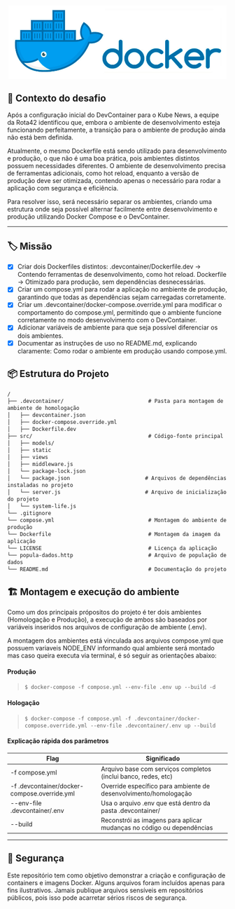 <p align="center">
  <img src="img.shields.io/image/docker.png" width="500" alt="Capa" /></a>
</p>

## 📝 Contexto do desafio

Após a configuração inicial do DevContainer para o Kube News, a equipe da Rota42 identificou que, embora o ambiente de desenvolvimento esteja funcionando perfeitamente, a transição para o ambiente de produção ainda não está bem definida.

Atualmente, o mesmo Dockerfile está sendo utilizado para desenvolvimento e produção, o que não é uma boa prática, pois ambientes distintos possuem necessidades diferentes. O ambiente de desenvolvimento precisa de ferramentas adicionais, como hot reload, enquanto a versão de produção deve ser otimizada, contendo apenas o necessário para rodar a aplicação com segurança e eficiência.

Para resolver isso, será necessário separar os ambientes, criando uma estrutura onde seja possível alternar facilmente entre desenvolvimento e produção utilizando Docker Compose e o DevContainer.

---

## 🏷️ Missão

- [x] Criar dois Dockerfiles distintos:
   .devcontainer/Dockerfile.dev → Contendo ferramentas de desenvolvimento, como hot reload.
   Dockerfile → Otimizado para produção, sem dependências desnecessárias.
- [x] Criar um compose.yml para rodar a aplicação no ambiente de produção, garantindo que todas as dependências sejam carregadas corretamente.
- [x] Criar um .devcontainer/docker-compose.override.yml para modificar o comportamento do compose.yml, permitindo que o ambiente funcione corretamente no modo desenvolvimento com o DevContainer.
- [x] Adicionar variáveis de ambiente para que seja possível diferenciar os dois ambientes.
- [x] Documentar as instruções de uso no README.md, explicando claramente:
   Como rodar o ambiente em produção usando compose.yml.

## 📦 Estrutura do Projeto

```
/
├── .devcontainer/                           # Pasta para montagem de ambiente de homologação
│   ├── devcontainer.json
│   ├── docker-compose.override.yml
│   ├── Dockerfile.dev
├── src/                                     # Código-fonte principal
│   ├── models/               
│   ├── static        
│   ├── views          
│   ├── middleware.js     
│   └── package-lock.json
│   └── package.json                        # Arquivos de dependências instaladas no projeto 
│   └── server.js                           # Arquivo de inicialização do projeto 
│   └── system-life.js
└── .gitignore
└── compose.yml                              # Montagem do ambiente de produção
└── Dockerfile                               # Montagem da imagem da aplicação
└── LICENSE                                  # Licença da aplicação
└── popula-dados.http                        # Arquivo de população de dados
└── README.md                                # Documentação do projeto
```

## 🏗️ Montagem e execução do ambiente

Como um dos principais própositos do projeto é ter dois ambientes (Homologação e Produção), a execução de ambos são baseados por variáveis inseridos nos arquivos de configuração de ambiente (.env). 

A montagem dos ambientes está vinculada aos arquivos compose.yml que possuem variaveis NODE_ENV informando qual ambiente será montado mas caso queira executa via terminal, é só seguir as orientações abaixo:

<h4>Produção</h4>

> ```console
> $ docker-compose -f compose.yml --env-file .env up --build -d
> ```

<h4>Hologação</h4> 

> ```console
> $ docker-compose -f compose.yml -f .devcontainer/docker-compose.override.yml --env-file .devcontainer/.env up --build
> ````

<h4>Explicação rápida dos parâmetros</h4> 

| Flag | Significado |
|----------|-----------|
| -f compose.yml | Arquivo base com serviços completos (inclui banco, redes, etc) |
| -f .devcontainer/docker-compose.override.yml | Override específico para ambiente de desenvolvimento/homologação |
| --env-file .devcontainer/.env | Usa o arquivo .env que está dentro da pasta .devcontainer/ |
| --build | Reconstrói as imagens para aplicar mudanças no código ou dependências |

---

## 🚨 Segurança

Este repositório tem como objetivo demonstrar a criação e configuração de containers e imagens Docker. Alguns arquivos foram incluídos apenas para fins ilustrativos. Jamais publique arquivos sensíveis em repositórios públicos, pois isso pode acarretar sérios riscos de segurança.